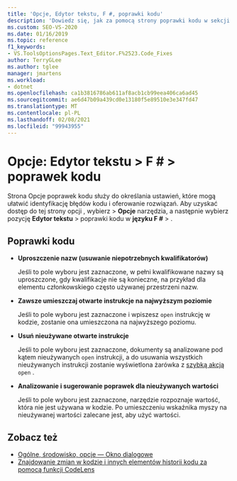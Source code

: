 ```yaml
---
title: 'Opcje, Edytor tekstu, F #, poprawki kodu'
description: 'Dowiedz się, jak za pomocą strony poprawki kodu w sekcji F # określić ustawienia, które mogą pomóc identyfikować błędy kodu i oferować rozwiązania.'
ms.custom: SEO-VS-2020
ms.date: 01/16/2019
ms.topic: reference
f1_keywords:
- VS.ToolsOptionsPages.Text_Editor.F%2523.Code_Fixes
author: TerryGLee
ms.author: tglee
manager: jmartens
ms.workload:
- dotnet
ms.openlocfilehash: ca1b3816786ab611af8acb1cb99eea406ca6ad45
ms.sourcegitcommit: ae6d47b09a439cd0e13180f5e89510e3e347fd47
ms.translationtype: MT
ms.contentlocale: pl-PL
ms.lasthandoff: 02/08/2021
ms.locfileid: "99943955"
---
```

# <a name="options-text-editor--f--code-fixes"></a>Opcje: Edytor tekstu > F # > poprawek kodu

Strona Opcje poprawek kodu służy do określania ustawień, które mogą ułatwić identyfikację błędów kodu i oferowanie rozwiązań. Aby uzyskać dostęp do tej strony opcji , wybierz  >  **Opcje** narzędzia, a następnie wybierz pozycję **Edytor tekstu**  >  poprawki kodu w **języku F #**  >  .

## <a name="code-fixes"></a>Poprawki kodu

- **Uproszczenie nazw (usuwanie niepotrzebnych kwalifikatorów)**

  Jeśli to pole wyboru jest zaznaczone, w pełni kwalifikowane nazwy są uproszczone, gdy kwalifikacje nie są konieczne, na przykład dla elementu członkowskiego często używanej przestrzeni nazw.

- **Zawsze umieszczaj otwarte instrukcje na najwyższym poziomie**

  Jeśli to pole wyboru jest zaznaczone i wpiszesz `open` instrukcję w kodzie, zostanie ona umieszczona na najwyższego poziomu.

- **Usuń nieużywane otwarte instrukcje**

  Jeśli to pole wyboru jest zaznaczone, dokumenty są analizowane pod kątem nieużywanych `open` instrukcji, a do usuwania wszystkich nieużywanych instrukcji zostanie wyświetlona żarówka z [szybką akcją](../quick-actions.md) `open` .

- **Analizowanie i sugerowanie poprawek dla nieużywanych wartości**

  Jeśli to pole wyboru jest zaznaczone, narzędzie rozpoznaje wartość, która nie jest używana w kodzie. Po umieszczeniu wskaźnika myszy na nieużywanej wartości zalecane jest, aby użyć wartości.

## <a name="see-also"></a>Zobacz też

- [Ogólne, środowisko, opcje — Okno dialogowe](../../ide/reference/general-environment-options-dialog-box.md)
- [Znajdowanie zmian w kodzie i innych elementów historii kodu za pomocą funkcji CodeLens](../../ide/find-code-changes-and-other-history-with-codelens.md)
